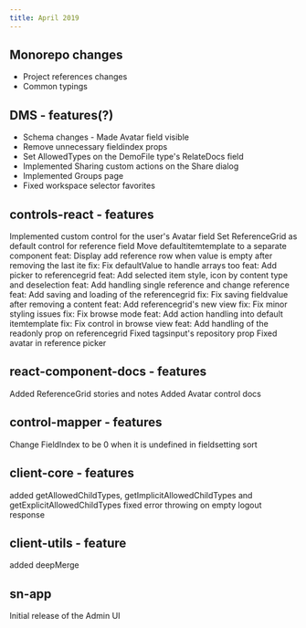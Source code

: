 ```yaml
---
title: April 2019
---
```


## Monorepo changes
 - Project references changes
 - Common typings

## DMS - features(?)
 - Schema changes - Made Avatar field visible
 - Remove unnecessary fieldindex props
 - Set AllowedTypes on the DemoFile type's RelateDocs field
 - Implemented Sharing custom actions on the Share dialog
 - Implemented Groups page
 - Fixed workspace selector favorites

## controls-react - features

Implemented custom control for the user's Avatar field
Set ReferenceGrid as default control for reference field
Move defaultitemtemplate to a separate component
feat: Display add reference row when value is empty after removing the last ite
fix: Fix defaultValue to handle arrays too
feat: Add picker to referencegrid
feat: Add selected item style, icon by content type and deselection
feat: Add handling single reference and change reference
feat: Add saving and loading of the referencegrid
fix: Fix saving fieldvalue after removing a content
feat: Add referencegrid's new view
fix: Fix minor styling issues
fix: Fix browse mode
feat: Add action handling into default itemtemplate
fix: Fix control in browse view
feat: Add handling of the readonly prop on referencegrid
Fixed tagsinput's repository prop
Fixed avatar in reference picker


## react-component-docs - features
Added ReferenceGrid stories and notes
Added Avatar control docs

## control-mapper - features
Change FieldIndex to be 0 when it is undefined in fieldsetting sort

## client-core - features
added getAllowedChildTypes, getImplicitAllowedChildTypes and getExplicitAllowedChildTypes
fixed error throwing on empty logout response

## client-utils - feature
added deepMerge

## sn-app
Initial release of the Admin UI
